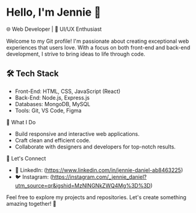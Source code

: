 # Hello, I'm Jennie 👋

🌐 Web Developer | 🎨 UI/UX Enthusiast

Welcome to my Git profile! I'm passionate about creating exceptional web experiences that users love. With a focus on both front-end and back-end development, I strive to bring ideas to life through code.

## 🛠️ Tech Stack

- Front-End: HTML, CSS, JavaScript (React)
- Back-End: Node.js, Express.js
- Databases: MongoDB, MySQL
- Tools: Git, VS Code, Figma

🚀 What I Do

- Build responsive and interactive web applications.
- Craft clean and efficient code.
- Collaborate with designers and developers for top-notch results.

🔗 Let's Connect

- 🔗 LinkedIn: (https://www.linkedin.com/in/jennie-daniel-ab8463225)
- 🐦 Instagram: (https://instagram.com/_jennie_daniel?utm_source=qr&igshid=MzNlNGNkZWQ4Mg%3D%3D)

Feel free to explore my projects and repositories. Let's create something amazing together! 🌟
